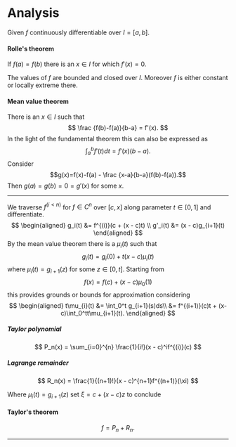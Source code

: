 # Analysis

Given $f$ continuously differentiable over $I = [a,b]$.

#### Rolle's theorem

If $f(a) = f(b)$ there is an $x\in I$ for which $f'(x)=0$.

The values of $f$ are bounded and closed over $I$. Moreover $f$ is either constant or locally extreme there.

#### Mean value theorem

 There is an $x\in I$ such that $$
    \frac {f(b)-f(a)}{b-a} = f'(x).
$$ In the light of the fundamental theorem this can also be expressed as $$
    \int_a^b f'(t)dt = f'(x)(b-a).
$$ Consider $$g(x)=f(x)-f(a) - \frac {x-a}{b-a}(f(b)-f(a)).$$ Then $g(a) = g(b) = 0 = g'(x)$ for some $x$.
___
We traverse $f^{(i<n)}$ for $f \in C^n$ over $[c,x]$ along parameter $t\in[0,1]$ and differentiate. $$
\begin{aligned}
    g_i(t) &= f^{(i)}(c + (x - c)t) \\
    g'_i(t) &= (x - c)g_{i+1}(t)
\end{aligned}
$$ By the mean value theorem there is a $\mu_{i}(t)$ such that $$
    g_{i}(t) = g_{i}(0) + t(x - c)\mu_{i}(t)
$$ where $\mu_{i}(t) = g_{i+1}(z)$ for some $z\in[0,t]$. Starting from $$f(x) = f(c) + (x - c)\mu_0(1)$$ this provides grounds or bounds for approximation considering
$$
\begin{aligned}
    t\mu_{i}(t)
        &= \int_0^t g_{i+1}(s)ds\\ 
        &= f^{(i+1)}(c)t + (x-c)\int_0^tt\mu_{i+1}(t).
\end{aligned}
$$

##### Taylor polynomial

$$
    P_n(x) = \sum_{i=0}^{n} \frac{1}{i!}(x - c)^if^{(i)}(c)
$$

##### Lagrange remainder

$$
    R_n(x) = \frac{1}{(n+1)!}(x - c)^{n+1}f^{(n+1)}(\xi)
$$

Where $\mu_{i}(t) = g_{i+1}(z)$ set $\xi=c+(x-c)z$ to conclude

#### Taylor's theorem

$$f=P_n+R_n.$$

___
